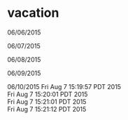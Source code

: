 # vacation
06/06/2015

06/07/2015

06/08/2015

06/09/2015

06/10/2015
Fri Aug  7 15:19:57 PDT 2015  
Fri Aug  7 15:20:01 PDT 2015  
Fri Aug  7 15:21:01 PDT 2015  
Fri Aug  7 15:21:12 PDT 2015  
